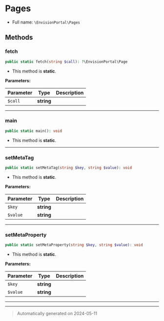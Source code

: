 # Pages





* Full name: `\EnvisionPortal\Pages`




## Methods


### fetch



```php
public static fetch(string $call): ?\EnvisionPortal\Page
```



* This method is **static**.




**Parameters:**

| Parameter | Type | Description |
|-----------|------|-------------|
| `$call` | **string** |  |





***

### main



```php
public static main(): void
```



* This method is **static**.








***

### setMetaTag



```php
public static setMetaTag(string $key, string $value): void
```



* This method is **static**.




**Parameters:**

| Parameter | Type | Description |
|-----------|------|-------------|
| `$key` | **string** |  |
| `$value` | **string** |  |





***

### setMetaProperty



```php
public static setMetaProperty(string $key, string $value): void
```



* This method is **static**.




**Parameters:**

| Parameter | Type | Description |
|-----------|------|-------------|
| `$key` | **string** |  |
| `$value` | **string** |  |





***


***
> Automatically generated on 2024-05-11
